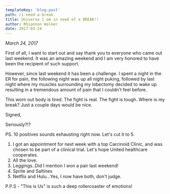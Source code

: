 ```yaml
---
templateKey: 'blog-post'
path: /i-need-a-break
title: Universe I am in need of a BREAK!!
author: Rhiannon Walker
date: 2017-03-24
---
```


_March 24, 2017_

First of all, I want to start out and say thank you to everyone who came out last weekend. It was an amazing weekend and I am very honored to have been the recipient of such support. 

However, since last weekend it has been a challenge. I spent a night in the ER for pain, the following night was up all night puking, followed by last night where my muscles surrounding my lobectomy decided to wake up resulting in a tremendous amount of pain that I couldn't feel before. 

This worn out body is tired. The fight is real.  The fight is tough.  Where is my break? Just a couple days would be nice.

Signed,

Seriously?!?

PS.  10 positives sounds exhausting right now. Let's cut it to 5.

1. I got an appointment for next week with a top Carcinoid Clinic, and was chosen to be part of a clinical trial.  Let's hope United healthcare cooperates.
2. All the love.
3. Leggings..Did I mention I won a pair last weekend!
4. Sprite and Saltines
5. Netflix and Hulu...Yes, I now have both, don't judge. 

P.P.S - "This is Us" is such a deep rollercoaster of emotions!